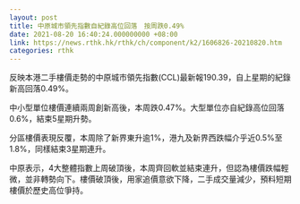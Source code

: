 ```yaml
---
layout: post
title: 中原城市領先指數自紀錄高位回落　按周跌0.49%
date: 2021-08-20 16:40:24.000000000 +08:00
link: https://news.rthk.hk/rthk/ch/component/k2/1606826-20210820.htm
categories: rthk
---
```


反映本港二手樓價走勢的中原城市領先指數(CCL)最新報190.39，自上星期的紀錄新高回落0.49%。

中小型單位樓價連續兩周創新高後，本周跌0.47%。大型單位亦自紀錄高位回落0.6%，結束5星期升勢。

分區樓價表現反覆，本周除了新界東升逾1%，港九及新界西跌幅介乎近0.5%至1.8%，同樣結束3星期連升。

中原表示，4大整體指數上周破頂後，本周齊回軟並結束連升，但認為樓價跌幅輕微，並非轉勢向下。樓價破頂後，用家追價意欲下降，二手成交量減少，預料短期樓價於歷史高位爭持。
